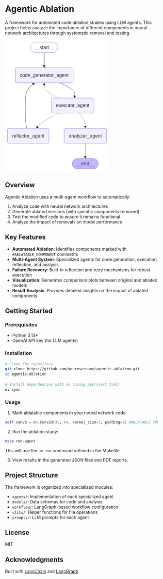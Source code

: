 # Agentic Ablation

A framework for automated code ablation studies using LLM agents. This project helps analyze the importance of different components in neural network architectures through systematic removal and testing.

![Ablation](/sources/ablation_study.png)
## Overview

Agentic Ablation uses a multi-agent workflow to automatically:
1. Analyze code with neural network architectures
2. Generate ablated versions (with specific components removed)
3. Test the modified code to ensure it remains functional
4. Analyze the impact of removals on model performance

## Key Features

- **Automated Ablation**: Identifies components marked with `#ABLATABLE_COMPONENT` comments
- **Multi-Agent System**: Specialized agents for code generation, execution, reflection, and analysis
- **Failure Recovery**: Built-in reflection and retry mechanisms for robust execution
- **Visualization**: Generates comparison plots between original and ablated models
- **Result Analysis**: Provides detailed insights on the impact of ablated components

## Getting Started

### Prerequisites

- Python 3.13+
- OpenAI API key (for LLM agents)

### Installation

```bash
# Clone the repository
git clone https://github.com/yourusername/agentic-ablation.git
cd agentic-ablation

# Install dependencies with uv (using pyproject.toml)
uv sync
```

### Usage

1. Mark ablatable components in your neural network code:
```python
self.conv2 = nn.Conv2d(32, 64, kernel_size=3, padding=1) #ABLATABLE_COMPONENT
```

2. Run the ablation study:
```bash
make run-agent
```
   This will use the `uv run` command defined in the Makefile.

3. View results in the generated JSON files and PDF reports.

## Project Structure

The framework is organized into specialized modules:
- `agents/`: Implementation of each specialized agent
- `models/`: Data schemas for code and analysis
- `workflow/`: LangGraph-based workflow configuration
- `utils/`: Helper functions for file operations
- `prompts/`: LLM prompts for each agent

## License

MIT

## Acknowledgments

Built with [LangChain](https://github.com/langchain-ai/langchain) and [LangGraph](https://github.com/langchain-ai/langgraph).